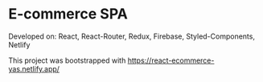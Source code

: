 # E-commerce SPA

Developed on: React, React-Router, Redux, Firebase, Styled-Components, Netlify

This project was bootstrapped with https://react-ecommerce-yas.netlify.app/


